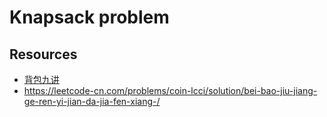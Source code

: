 # Knapsack problem

## Resources
- [背包九讲](https://github.com/tianyicui/pack)
- https://leetcode-cn.com/problems/coin-lcci/solution/bei-bao-jiu-jiang-ge-ren-yi-jian-da-jia-fen-xiang-/
